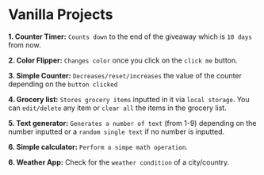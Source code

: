 # Vanilla Projects

**1. Counter Timer:** `Counts down` to the end of the giveaway which is `10 days` from now.

**2. Color Flipper:** `Changes color` once you click on the `click me` button.

**3. Simple Counter:** `Decreases/reset/increases` the value of the counter depending on the `button clicked`

**4. Grocery list:** `Stores grocery items` inputted in it via `local storage`. You can `edit/delete` any item or `clear all` the items in the grocery list.

**5. Text generator:** `Generates a number of text` (from 1-9) depending on the number inputted or a `random single text` if no number is inputted.

**6. Simple calculator:** `Perform a simpe math operation`.

**6. Weather App:** Check for the `weather condition` of a city/country.
